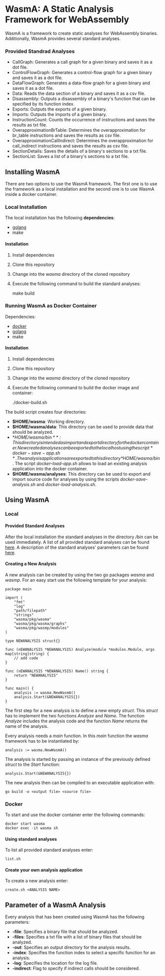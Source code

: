 # WasmA: A Static Analysis Framework for WebAssembly

WasmA is a framework to create static analyses for WebAssembly binaries. Additionally, WasmA
provides several standard analyses.

### Provided Standrad Analyses

- CallGraph: Generates a call graph for a given binary and saves it as a dot file.
- ControlFlowGraph: Generates a control-flow graph for a given binary and saves it as a dot file.
- DataFlowGraph: Generates a data-flow graph for a given binary and saves it as a dot file.
- Data: Reads the data section of a binary and saves it as a csv file.
- Disassembly: Outputs a disassembly of a binary's function that can be specified by its function index.
- Exports: Outputs the exports of a given binary.
- Imports: Outputs the imports of a given binary.
- InstructionCount: Counts the occurrence of instructions and saves the results as txt file.
- OverapproximationBrTable: Determines the overapproximation for br_table instructions and saves the results as csv file.
- OverapproximationCallIndirect: Determines the overapproximation for call_indirect instructions and saves the results as csv file.
- SectionDetails: Saves the details of a binary's sections to a txt file.
- SectionList: Saves a list of a binary's sections to a txt file.

## Installing WasmA

There are two options to use the WasmA framework. The first one is to use the framework as a local installation
and the second one is to use WasmA inside a docker container.

### Local Installation

The local installation has the following **dependencies**:

- [golang](https://golang.org/doc/install)
- make

#### Installation

1. Install dependencies
2. Clone this repository
3. Change into the *wasma* directory of the cloned repository
4. Execute the following command to build the standard analyses:


    make build


### Running WasmA as Docker Container

Dependencies:
- [docker](https://www.docker.com/)
- [golang](https://golang.org/doc/install)
- make

#### Installation

1. Install dependencies
2. Clone this repository
3. Change into the *wasma* directory of the cloned repository
4. Execute the following command to build the docker image and container:


    ./docker-build.sh

The build script creates four directories:

- **$HOME/wasma**: Working directory.
- **$HOME/wasma/data**: This directory can be used to provide data that should be analyzed.
- **$HOME/wasma/bin**: This directory is intended as import and export directory for the docker container.
New created analyses can be exported to the local host using the script *docker-save-app.sh*. The analysis applications
are exported to this directory *$HOME/wasma/bin*. The script *docker-load-app.sh* allows to load an existing analysis application
into the docker container.
- **$HOME/wasma/analyses**: This directory can be used to export and import source code for analyses by using
the scripts *docker-save-analysis.sh* and *docker-load-analysis.sh*.

## Using WasmA

### Local

#### Provided Standard Analyses

After the local installation the standard analyses in the directory */bin* can be used immediately.
A list of all provided standard analyses can be found [here](#provided-standrad-analyses).
A description of the standard analyses' parameters can be found [here](#parameter-of-a-wasma-analysis).

#### Creating a New Analysis

A new analysis can be created by using the two go packages *wasma* and *wasmp*. For an easy start use
the following template for your analysis:

    package main
    
    import (
        "fmt"
        "log"
        "path/filepath"
        "strings"
        "wasma/pkg/wasma"
        "wasma/pkg/wasma/graphs"
        "wasma/pkg/wasmp/modules"
    )

    type NEWANALYSIS struct{}

    func (nEWANALYSIS *NEWANALYSIS) Analyze(module *modules.Module, args map[string]string) {
        // add code
    }

    func (nEWANALYSIS *NEWANALYSIS) Name() string {
        return "NEWANALYSIS"
    }

    func main() {
        analysis := wasma.NewWasmA()
        analysis.Start(&NEWANALYSIS{})
    }

The first step for a new analysis is to define a new empty *struct*. This *struct* has to implement
the two functions *Analyze* and *Name*. The function *Analyze* includes the analysis code and the function *Name*
returns the name of the analysis.

Every analysis needs a *main* function. In this *main* function the *wasma* framework has to be instantiated
by:

    analysis := wasma.NewWasmA()

The analysis is started by passing an instance of the previously defined *struct* to the *Start* function:

    analysis.Start(&NEWANALYSIS{})

The new analysis then can be compiled to an executable application with:

    go build -o <output file> <source file>

### Docker

To start and use the docker container enter the following commands:

    docker start wasma
    docker exec -it wasma sh



#### Using standard analyses

To list all provided standard analyses enter:

    list.sh

#### Create your own analysis application

To create a new analysis enter:

    create.sh <ANALYSIS NAME>

## Parameter of a WasmA Analysis

Every analysis that has been created using WasmA has the following parameters:

- **-file**: Specifies a binary file that should be analyzed.
- **-files**: Specifies a txt file with a list of binary files that should be analyzed.
- **-out**: Specifies an output directory for the analysis results.
- **-index**: Specifies the function index to select a specific function for an analysis.
- **-log**: Specifies the location for the log file.
- **-indirect**: Flag to specify if indirect calls should be considered.
    